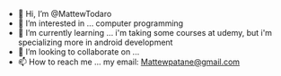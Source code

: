 - 👋 Hi, I’m @MattewTodaro
- 👀 I’m interested in ... computer programming
- 🌱 I’m currently learning ... i'm taking some courses at udemy, but i'm specializing more in android development
- 💞️ I’m looking to collaborate on ...
- 📫 How to reach me ... my email: Mattewpatane@gmail.com

<!---
MattewTodaro/MattewTodaro is a ✨ special ✨ repository because its `README.md` (this file) appears on your GitHub profile.
You can click the Preview link to take a look at your changes.
--->
